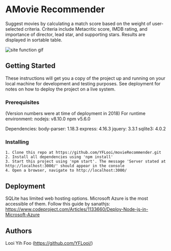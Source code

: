 # AMovie Recommender
Suggest movies by calculating a match score based on the weight of user-selected criteria. Criteria include Metacritic score, IMDB rating, and importance of director, lead star, and supporting stars. Results are displayed in sortable table. 

![site function gif](amovierecommender.gif)

## Getting Started
These instructions will get you a copy of the project up and running on your local machine for development and testing purposes. See deployment for notes on how to deploy the project on a live system.

### Prerequisites
(Version numbers were at time of deployment in 2018)
  For runtime environment:
  nodejs: v8.10.0
  npm v5.6.0

  Dependencies:
  body-parser: 1.18.3
  express:  4.16.3
  jquery: 3.3.1
  sqlite3: 4.0.2

### Installing
	1. Clone this repo at https://github.com/YFLooi/movieRecommender.git
	2. Install all dependencies using 'npm install'
	3. Start this project using 'npm start'. The message 'Server stated at http://localhost:3000/' should appear in the console
	4. Open a browser, navigate to http://localhost:3000/

## Deployment
SQLite has limited web hosting options. Microsoft Azure is the most accessible of them.
Follow this guide by sanathjs: https://www.codeproject.com/Articles/1133660/Deploy-Node-js-in-Microsoft-Azure

## Authors
Looi Yih Foo (https://github.com/YFLooi/)

